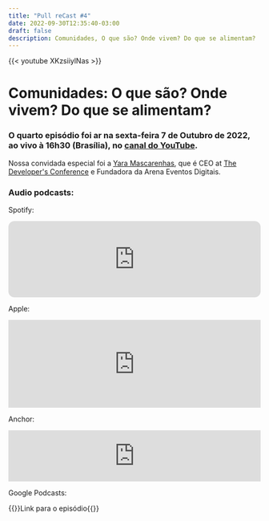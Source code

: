 ```yaml
---
title: "Pull reCast #4"
date: 2022-09-30T12:35:40-03:00
draft: false
description: Comunidades, O que são? Onde vivem? Do que se alimentam?
---
```


{{< youtube XKzsiiylNas >}}

<!-- [![yara](/images/flyer_live4-bottom.png)](http://live.pullrecast.dev)

{{<button href="https://www.sympla.com.br/evento-online/pull-recast-4-comunidades-com-yara-mascarenhas/1744221">}}Inscreva-se{{</button>}} -->

# Comunidades: O que são? Onde vivem? Do que se alimentam?

### O quarto episódio foi ar na sexta-feira 7 de Outubro de 2022, ao vivo à 16h30 (Brasília), no [canal do YouTube](https://canal.pullrecast.dev).

<!-- :calendar: [Adicione aqui no seu calendário!](/calendar/ep004.ics) -->

Nossa convidada especial foi a [Yara Mascarenhas](https://www.linkedin.com/in/yaramascarenhas/), que é CEO at [The Developer's Conference](https://thedevconf.com/) e Fundadora da Arena Eventos Digitais.

### Audio podcasts:

Spotify:

<iframe style="border-radius:12px" src="https://open.spotify.com/embed/episode/3VwSD3Wb2YCWI4aUzvLRtN?utm_source=generator" width="100%" height="152" frameBorder="0" allowfullscreen="" allow="autoplay; clipboard-write; encrypted-media; fullscreen; picture-in-picture" loading="lazy"></iframe>

Apple:

<iframe allow="autoplay *; encrypted-media *; fullscreen *; clipboard-write" frameborder="0" height="175" style="width:100%;max-width:660px;overflow:hidden;background:transparent;" sandbox="allow-forms allow-popups allow-same-origin allow-scripts allow-storage-access-by-user-activation allow-top-navigation-by-user-activation" src="https://embed.podcasts.apple.com/us/podcast/4-comunidades-o-que-s%C3%A3o-onde-vivem-do-que-se-alimentam/id1643158720?i=1000583207591"></iframe>

Anchor:

<iframe src="https://anchor.fm/pullrecast/embed/episodes/4---Comunidades-O-que-so--Onde-vivem--Do-que-se-alimentam-e1pg44r" height="102px" width="100%" frameborder="0" scrolling="no"></iframe>

Google Podcasts:

{{<link href="https://podcasts.google.com/feed/aHR0cHM6Ly9hbmNob3IuZm0vcy9iNDExYThjOC9wb2RjYXN0L3Jzcw/episode/ZGFkNGFmNTktOWQwOS00OGQyLWE1NDQtODNmMzQxMzI0MWNk?sa=X&ved=0CAUQkfYCahcKEwj4_8Co_-z6AhUAAAAAHQAAAAAQBA">}}Link para o episódio{{</link>}}